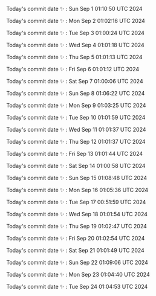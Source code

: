 Today's commit date ✨ : Sun Sep 1 01:10:50 UTC 2024 

Today's commit date ✨ : Mon Sep 2 01:02:16 UTC 2024 

Today's commit date ✨ : Tue Sep 3 01:00:24 UTC 2024 

Today's commit date ✨ : Wed Sep 4 01:01:18 UTC 2024 

Today's commit date ✨ : Thu Sep 5 01:01:13 UTC 2024 

Today's commit date ✨ : Fri Sep 6 01:01:12 UTC 2024 

Today's commit date ✨ : Sat Sep 7 01:00:06 UTC 2024 

Today's commit date ✨ : Sun Sep 8 01:06:22 UTC 2024 

Today's commit date ✨ : Mon Sep 9 01:03:25 UTC 2024 

Today's commit date ✨ : Tue Sep 10 01:01:59 UTC 2024 

Today's commit date ✨ : Wed Sep 11 01:01:37 UTC 2024 

Today's commit date ✨ : Thu Sep 12 01:01:37 UTC 2024 

Today's commit date ✨ : Fri Sep 13 01:01:44 UTC 2024 

Today's commit date ✨ : Sat Sep 14 01:00:58 UTC 2024 

Today's commit date ✨ : Sun Sep 15 01:08:48 UTC 2024 

Today's commit date ✨ : Mon Sep 16 01:05:36 UTC 2024 

Today's commit date ✨ : Tue Sep 17 00:51:59 UTC 2024 

Today's commit date ✨ : Wed Sep 18 01:01:54 UTC 2024 

Today's commit date ✨ : Thu Sep 19 01:02:47 UTC 2024 

Today's commit date ✨ : Fri Sep 20 01:02:54 UTC 2024 

Today's commit date ✨ : Sat Sep 21 01:01:49 UTC 2024 

Today's commit date ✨ : Sun Sep 22 01:09:06 UTC 2024 

Today's commit date ✨ : Mon Sep 23 01:04:40 UTC 2024 

Today's commit date ✨ : Tue Sep 24 01:04:53 UTC 2024 

